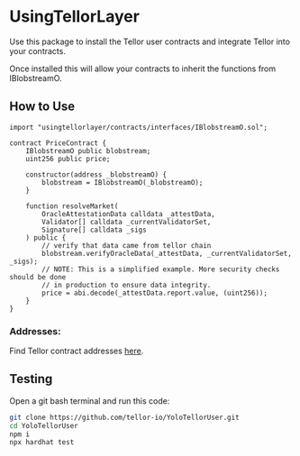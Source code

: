 # UsingTellorLayer

Use this package to install the Tellor user contracts and integrate Tellor into your contracts.

Once installed this will allow your contracts to inherit the functions from IBlobstreamO.

## How to Use

```solidity
import "usingtellorlayer/contracts/interfaces/IBlobstreamO.sol";

contract PriceContract {
    IBlobstreamO public blobstream;
    uint256 public price;

    constructor(address _blobstreamO) {
        blobstream = IBlobstreamO(_blobstreamO);
    }

    function resolveMarket(
        OracleAttestationData calldata _attestData,
        Validator[] calldata _currentValidatorSet,
        Signature[] calldata _sigs
    ) public {
        // verify that data came from tellor chain
        blobstream.verifyOracleData(_attestData, _currentValidatorSet, _sigs);
        // NOTE: This is a simplified example. More security checks should be done
        // in production to ensure data integrity.
        price = abi.decode(_attestData.report.value, (uint256));
    }
}
```

### Addresses:
Find Tellor contract addresses [here](https://docs.tellor.io/layer-docs/using-tellor-data/integrating-tellor-data).

## Testing
Open a git bash terminal and run this code:

```bash
git clone https://github.com/tellor-io/YoloTellorUser.git
cd YoloTellorUser
npm i
npx hardhat test
```